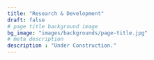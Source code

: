 ```yaml
---
title: "Research & Development"
draft: false
# page title background image
bg_image: "images/backgrounds/page-title.jpg"
# meta description
description : "Under Construction."
---
```

